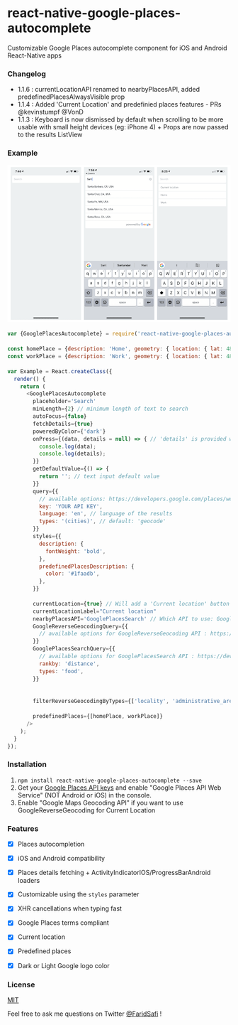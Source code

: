 # react-native-google-places-autocomplete
Customizable Google Places autocomplete component for iOS and Android React-Native apps

### Changelog
- 1.1.6 : currentLocationAPI renamed to nearbyPlacesAPI, added predefinedPlacesAlwaysVisible prop
- 1.1.4 : Added 'Current Location' and predefinied places features - PRs @kevinstumpf @VonD
- 1.1.3 : Keyboard is now dismissed by default when scrolling to be more usable with small height devices (eg: iPhone 4) + Props are now passed to the results ListView


### Example

![](https://raw.githubusercontent.com/FaridSafi/react-native-google-places-autocomplete/master/Assets/screenshot.png)

```js
var {GooglePlacesAutocomplete} = require('react-native-google-places-autocomplete');

const homePlace = {description: 'Home', geometry: { location: { lat: 48.8152937, lng: 2.4597668 } }};
const workPlace = {description: 'Work', geometry: { location: { lat: 48.8496818, lng: 2.2940881 } }};

var Example = React.createClass({
  render() {
    return (
      <GooglePlacesAutocomplete
        placeholder='Search'
        minLength={2} // minimum length of text to search
        autoFocus={false}
        fetchDetails={true}
        poweredByColor={'dark'}
        onPress={(data, details = null) => { // 'details' is provided when fetchDetails = true
          console.log(data);
          console.log(details);
        }}
        getDefaultValue={() => {
          return ''; // text input default value
        }}
        query={{
          // available options: https://developers.google.com/places/web-service/autocomplete
          key: 'YOUR API KEY',
          language: 'en', // language of the results
          types: '(cities)', // default: 'geocode'
        }}
        styles={{
          description: {
            fontWeight: 'bold',
          },
          predefinedPlacesDescription: {
            color: '#1faadb',
          },
        }}
        
        currentLocation={true} // Will add a 'Current location' button at the top of the predefined places list
        currentLocationLabel="Current location"
        nearbyPlacesAPI='GooglePlacesSearch' // Which API to use: GoogleReverseGeocoding or GooglePlacesSearch
        GoogleReverseGeocodingQuery={{
          // available options for GoogleReverseGeocoding API : https://developers.google.com/maps/documentation/geocoding/intro
        }}
        GooglePlacesSearchQuery={{
          // available options for GooglePlacesSearch API : https://developers.google.com/places/web-service/search
          rankby: 'distance',
          types: 'food',
        }}
        
        
        filterReverseGeocodingByTypes={['locality', 'administrative_area_level_3']} // filter the reverse geocoding results by types - ['locality', 'administrative_area_level_3'] if you want to display only cities
        
        predefinedPlaces={[homePlace, workPlace]}
      />
    );
  }
});
```


### Installation

1. ```npm install react-native-google-places-autocomplete --save```
2. Get your [Google Places API keys](https://developers.google.com/places/) and enable "Google Places API Web Service" (NOT Android or iOS) in the console.
3. Enable "Google Maps Geocoding API" if you want to use GoogleReverseGeocoding for Current Location


### Features

- [x] Places autocompletion
- [x] iOS and Android compatibility
- [x] Places details fetching + ActivityIndicatorIOS/ProgressBarAndroid loaders
- [x] Customizable using the ```styles``` parameter
- [x] XHR cancellations when typing fast
- [x] Google Places terms compliant
- [x] Current location
- [x] Predefined places
- [x] Dark or Light Google logo color


### License

[MIT](LICENSE)

Feel free to ask me questions on Twitter [@FaridSafi](https://www.twitter.com/FaridSafi) !

